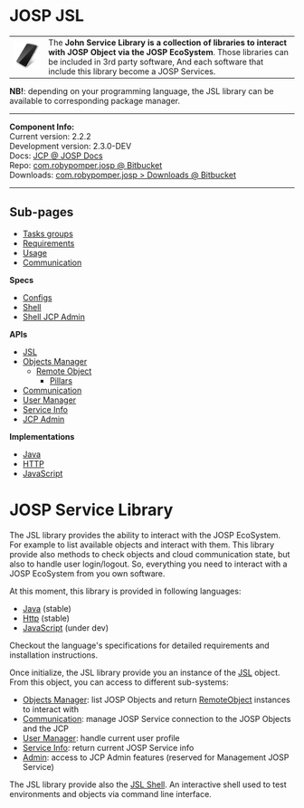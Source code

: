 # JOSP JSL

<table><tr>
<td>
<img src="JOSP_JSL_Logo_250.png" width="200">
</td>
<td>
The <b>John Service Library is a collection of libraries to interact with
<a src="/docs/features/object_integration.md">JOSP Object</a> via the <a src="/docs/features/ecosystem.md)">JOSP EcoSystem</a></b>.
Those libraries can be included in 3rd party software, And each software that
include this library become a <a src="/docs/features/service_integration.md">JOSP Services</a>.
</td>
</tr></table>

**NB!**: depending on your programming language, the JSL library can be available
to corresponding package manager.

---

**Component Info:** <br/>
Current version: 2.2.2 <br/>
Development version: 2.3.0-DEV <br/>
Docs: [JCP @ JOSP Docs](README.md) <br/>
Repo: [com.robypomper.josp @ Bitbucket](https://bitbucket.org/johnosproject_shared/com.robypomper.josp/) <br/>
Downloads: [com.robypomper.josp > Downloads @ Bitbucket](https://bitbucket.org/johnosproject_shared/com.robypomper.josp/downloads/)

---

## Sub-pages

* [Tasks groups](tasks_groups.md)
* [Requirements](requirements.md)
* [Usage](usage.md)
* [Communication](comm.md)

**Specs** <br/>
* [Configs](specs/configs.md)
* [Shell](specs/shell.md)
* [Shell JCP Admin](specs/shell_admin.md)

**APIs** <br/>
* [JSL](apis/jsl.md)
* [Objects Manager](apis/objs_mngr.md)
  * [Remote Object](apis/remote_object.md)
    * [Pillars](apis/pillars.md)
* [Communication](apis/comm.md)
* [User Manager](apis/user_mngr.md)
* [Service Info](apis/service_info.md)
* [JCP Admin](apis/admin.md)

**Implementations** <br/>
* [Java](langs/java.md)
* [HTTP](langs/http.md)
* [JavaScript](langs/javascript.md)


# JOSP Service Library

The JSL library provides the ability to interact with the JOSP EcoSystem. For example to list available objects and interact with them.
This library provide also methods to check objects and cloud communication state, but also to handle user login/logout. So, everything you need to interact with a JOSP EcoSystem from you own software.

At this moment, this library is provided in following languages:
* [Java](langs/java.md) (stable)
* [Http](langs/http.md) (stable)
* [JavaScript](langs/javascript.md) (under dev)

Checkout the language's specifications for detailed requirements and installation instructions.

Once initialize, the JSL library provide you an instance of the [JSL](apis/jsl.md) object. From this object, you can access to different sub-systems:
* [Objects Manager](apis/objs_mngr.md): list JOSP Objects and return [RemoteObject](apis/remote_object.md) instances to interact with
* [Communication](apis/comm.md): manage JOSP Service connection to the JOSP Objects and the JCP
* [User Manager](apis/user_mngr.md): handle current user profile
* [Service Info](apis/service_info.md): return current JOSP Service info
* [Admin](apis/admin.md): access to JCP Admin features (reserved for Management JOSP Service)

The JSL library provide also the [JSL Shell](specs/shell.md). An interactive shell used to test environments and objects via command line interface.
